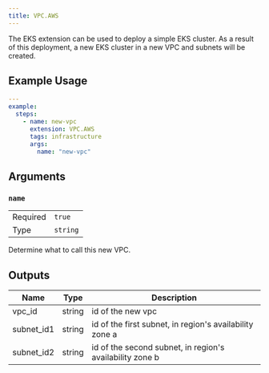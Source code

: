 ```yaml
---
title: VPC.AWS
---
```


The EKS extension can be used to deploy a simple EKS cluster. As a result of this deployment, a new EKS cluster in a new
VPC and subnets will be created.

## Example Usage

```yaml
---
example:
  steps:
    - name: new-vpc
      extension: VPC.AWS
      tags: infrastructure
      args:
        name: "new-vpc"
```

## Arguments

### `name`
| | |
| --- | --- |
| Required | `true` |
| Type | `string` |
Determine what to call this new VPC.

## Outputs

| Name      | Type | Description
| ----------- | ----- | ----------- |
| vpc_id | string | id of the new vpc |
| subnet_id1 | string | id of the first subnet, in region's availability zone a  |
| subnet_id2 | string | id of the second subnet, in region's availability zone b  |

